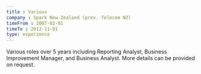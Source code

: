 ```yaml
---
title : Various
company : Spark New Zealand (prev. Telecom NZ)
timeFrom : 2007-02-01
timeTo : 2012-11-01
type: experience
---
```

Various roles over 5 years including Reporting Analyst, Business Improvement
Manager, and Business Analyst. More details can be provided on request.
